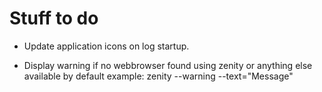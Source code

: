 # Stuff to do

* Update application icons on log startup.

* Display warning if no webbrowser found using zenity or anything else
  available by default example: zenity --warning --text="Message"
